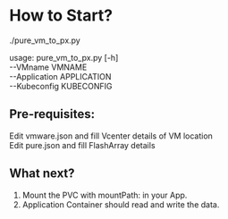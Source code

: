 # How to Start?

./pure_vm_to_px.py

usage: pure_vm_to_px.py [-h]  
       --VMname VMNAME   
       --Application APPLICATION  
       --Kubeconfig KUBECONFIG  


## Pre-requisites:

Edit vmware.json and fill Vcenter details of VM location  
Edit pure.json and fill FlashArray details   



## What next?  

1. Mount the PVC with mountPath: in your App.   
2. Application Container should read and write the data.  

